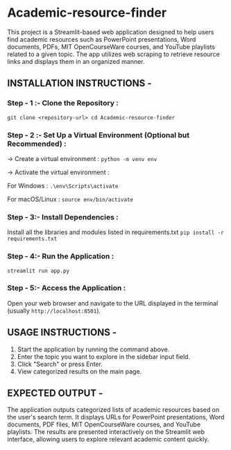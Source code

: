 # Academic-resource-finder

This project is a Streamlit-based web application designed to help users find academic resources such as PowerPoint presentations, Word documents, PDFs, MIT OpenCourseWare courses, and YouTube playlists related to a given topic. The app utilizes web scraping to retrieve resource links and displays them in an organized manner.

## INSTALLATION INSTRUCTIONS -

### Step - 1 :-  Clone the Repository :
`git clone <repository-url>
cd Academic-resource-finder`

### Step - 2 :- Set Up a Virtual Environment (Optional but Recommended) :

-> Create a virtual environment :
`python -m venv env`

-> Activate the virtual environment :

For Windows :
`.\env\Scripts\activate`

For macOS/Linux :
`source env/bin/activate`

### Step - 3:- Install Dependencies :
Install all the libraries and modules listed in requirements.txt
`pip install -r requirements.txt`

### Step - 4:- Run the Application :
`streamlit run app.py`

### Step - 5:- Access the Application :
Open your web browser and navigate to the URL displayed in the terminal (usually `http://localhost:8501`).

## USAGE INSTRUCTIONS -

1. Start the application by running the command above.
2. Enter the topic you want to explore in the sidebar input field.
3. Click "Search" or press Enter.
4. View categorized results on the main page.

## EXPECTED OUTPUT -

The application outputs categorized lists of academic resources based on the user's search term. It displays URLs for PowerPoint presentations, Word documents, PDF files, MIT OpenCourseWare courses, and YouTube playlists. The results are presented interactively on the Streamlit web interface, allowing users to explore relevant academic content quickly.


